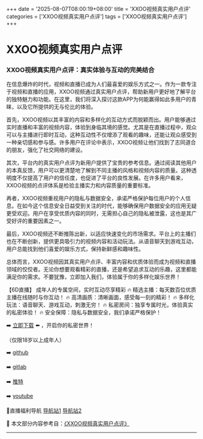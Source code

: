 +++
date = '2025-08-07T08:00:19+08:00'
title = 'XXOO视频真实用户点评'
categories = ['XXOO视频真实用户点评']
tags = ['XXOO视频真实用户点评']
+++

# XXOO视频真实用户点评

### XXOO视频真实用户点评：真实体验与互动的完美结合

在信息爆炸的时代，视频和直播已成为人们最喜爱的娱乐方式之一。作为一款专注于视频和直播的应用，XXOO视频通过真实用户点评，帮助新用户更好地了解平台的独特魅力和功能。在这里，我们将深入探讨这款APP为何能赢得如此多用户的青睐，以及它所提供的无与伦比的体验。

首先，XXOO视频以其丰富的内容和多样化的互动方式而脱颖而出。用户能够通过实时直播和丰富的视频内容，体验到身临其境的感觉。尤其是在直播过程中，观众可以与主播进行即时互动，这种互动性不仅增添了观看的趣味，还能让观众感受到一种亲切感和参与感。许多用户在评论中表示，XXOO视频让他们找到了志同道合的朋友，强化了社交网络的建设。

其次，平台内的真实用户点评为新用户提供了宝贵的参考信息。通过阅读其他用户的本真反馈，用户可以更清楚地了解到不同主播的风格和视频内容的质量。这种透明度不仅提高了用户的信任度，也促进了平台的良性发展。在许多用户看来，XXOO视频的点评体系是检验主播实力和内容质量的重要标准。

再者，XXOO视频重视用户的隐私与数据安全，承诺严格保护每位用户的个人信息。在如今这个信息安全日益受到关注的时代，能够确保用户数据安全的应用无疑更受欢迎。用户在享受优质内容的同时，无需担心自己的隐私被泄露，这也是其广受好评的重要因素之一。

最后，XXOO视频还不断推陈出新，以适应快速变化的市场需求。平台上的主播们也在不断创新，提供更具吸引力的视频内容和活动玩法。从语音聊天到游戏互动，用户总能找到他们喜爱的娱乐方式，保持新鲜感和趣味性。

总体而言，XXOO视频因其真实用户点评、丰富内容和优质体验而成为视频和直播领域的佼佼者。无论你想要观看精彩的直播，还是希望追求互动的乐趣，这里都能满足你的需求。不要犹豫，立即加入我们，体验属于你的多样化娱乐世界！

【6D直播】
成年人的专属空间，实时互动尽享精彩
🔥 精选主播：每天数百位优质主播在线随时与你互动！
🔥 高清画质：清晰画面，感受每一刻的精彩！
🔥 多样化玩法：语音聊天、游戏互动，刺激无穷！
🔥 私密房间：独享专属时光，体验真实的私密体验！
🔥 安全保障：隐私与数据安全，我们承诺严格保护！

➡️ [立即下载](https://down123.s3.ap-east-1.amazonaws.com/down/down.html?channelCode=blog) ⬅️ ，开启你的私密世界！

（仅限18岁以上成年人）

➡️ [github](https://aldult-live.github.io/)

➡️ [gitlab](https://seo-09598d.gitlab.io/)

➡️ [推特](https://x.com/wegame33)

➡️ [youtube](https://www.youtube.com/@6Dlive)

🔞直播福利导航 [导航站1](https://webstack-86085a.gitlab.io/) [导航站2](https://onlygit123-2.github.io/)


📘 本文部分内容参考自：[《XXOO视频真实用户点评》](https://github.com/liveshow123321/tvshow)

---
